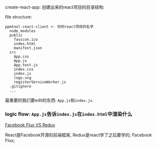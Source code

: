 create-react-app: 创建出来的react项目的目录结构:

file structure:
```
ppmtool-react-client <- 你的react项目的名字
  node_modules
  public
    favicon.ico
    index.html
    manifest.json
  src
    App.css
    App.js
    App.test.js
    index.css
    index.js
    logo.svg
    registerServiceWorker.js
  .gitignore
  ...
```

最重要的我们要edit的东西: ```App.js```和```index.js```.

### logic flow: ```App.js```告诉```index.js```在```index.html```中渲染什么


[Facebook Flux VS Redux](https://medium.com/edge-coders/the-difference-between-flux-and-redux-71d31b118c1)

React是Facebook开源的前端框架, Redux是react学了之后要学的; 
Facebook Flux;
